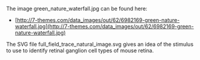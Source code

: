 The image green_nature_waterfall.jpg can be found here:

 - [http://7-themes.com/data_images/out/62/6982169-green-nature-waterfall.jpg](http://7-themes.com/data_images/out/62/6982169-green-nature-waterfall.jpg)

The SVG file full_field_trace_natural_image.svg gives an idea of the stimulus to use to identify retinal ganglion cell types of mouse retina.
